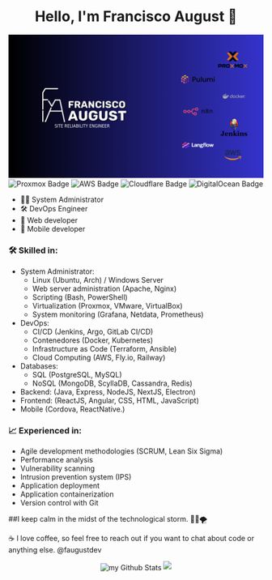 ### 

<div align="center">
<h1 align="center">Hello, I'm Francisco August 👋 </🚦🗺🎸> </h1>
</div>
<img src="https://raw.githubusercontent.com/faugustdev/imageForGithub/refs/heads/main/%40AugustDevs_v4.png">

<div id="badges">
  <img src="https://img.shields.io/badge/proxmox-proxmox?style=for-the-badge&logo=proxmox&logoColor=%23E57000&labelColor=%232b2a33&color=%232b2a33" alt="Proxmox Badge"/>
  <img src="https://img.shields.io/badge/AWS-%23FF9900.svg?style=for-the-badge&logo=amazon-aws&logoColor=white" alt="AWS Badge"/>
  <img src="https://img.shields.io/badge/Cloudflare-F38020?style=for-the-badge&logo=Cloudflare&logoColor=white" alt="Cloudflare Badge"/>
  <img src="https://img.shields.io/badge/DigitalOcean-%230167ff.svg?style=for-the-badge&logo=digitalOcean&logoColor=white" alt="DigitalOcean Badge"/>
</div>



- 👨‍💻 System Administrator
- 🛠️ DevOps Engineer
- 🔧 Web developer
- 📱 Mobile developer



### 🛠️ Skilled in:

- System Administrator:
  - Linux (Ubuntu, Arch) / Windows Server
  - Web server administration (Apache, Nginx)
  - Scripting (Bash, PowerShell)
  - Virtualization (Proxmox, VMware, VirtualBox)
  - System monitoring (Grafana, Netdata, Prometheus)
- DevOps:
  - CI/CD (Jenkins, Argo, GitLab CI/CD)
  - Contenedores (Docker, Kubernetes)
  - Infrastructure as Code (Terraform, Ansible)
  - Cloud Computing (AWS, Fly.io, Railway)
- Databases:
  - SQL (PostgreSQL, MySQL)
  - NoSQL (MongoDB, ScyllaDB, Cassandra, Redis)
- Backend: (Java, Express, NodeJS, NextJS, Electron)
- Frontend: (ReactJS, Angular, CSS, HTML, JavaScript)
- Mobile (Cordova, ReactNative.)



### 📈 Experienced in:

- Agile development methodologies (SCRUM, Lean Six Sigma)
- Performance analysis
- Vulnerability scanning
- Intrusion prevention system (IPS)
- Application deployment
- Application containerization
- Version control with Git

##I keep calm in the midst of the technological storm. 🧘‍♂️🌪️

☕️ I love coffee, so feel free to reach out if you want to chat about code or anything else.
@faugustdev


<div id="header" align="center">
  <img align="center" src="https://github-readme-stats.vercel.app/api?username=faugustdev&include_all_commits=true&count_private=true&show_icons=true&line_height=20&title_color=2B5BBD&icon_color=1124BB&text_color=A1A1A1&bg_color=0,000000,130F40" alt="my Github Stats"/>
  <img src="https://media.giphy.com/media/gW9OvfStaO5qwBRvhV/giphy.gif" width="200"/>
</div>



<!--
**faugustdev/faugustdev** is a ✨ _special_ ✨ repository because its `README.md` (this file) appears on your GitHub profile.

Here are some ideas to get you started:

- 🔭 I’m currently working on ...
- 🌱 I’m currently learning ...
- 👯 I’m looking to collaborate on ...
- 🤔 I’m looking for help with ...
- 💬 Ask me about ...
- 📫 How to reach me: ...
- 😄 Pronouns: ...
- ⚡ Fun fact: ...
-->

